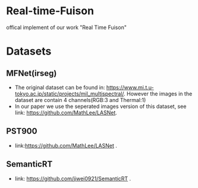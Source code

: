 # Real-time-Fuison
offical implement of our work "Real Time Fuison"

# Datasets
## MFNet(irseg)
- The original dataset can be found in: https://www.mi.t.u-tokyo.ac.jp/static/projects/mil_multispectral/. However the images in the dataset are contain 4 channels(RGB:3 and Thermal:1)
- In our paper we use the seperated images version of this dataset, see link: https://github.com/MathLee/LASNet.
## PST900
- link:https://github.com/MathLee/LASNet .


## SemanticRT
- link: https://github.com/jiwei0921/SemanticRT .
